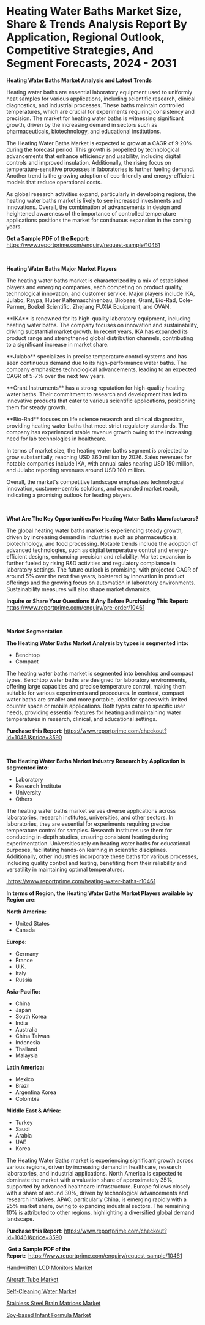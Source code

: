 <p><h1>Heating Water Baths Market Size, Share & Trends Analysis Report By Application, Regional Outlook, Competitive Strategies, And Segment Forecasts, 2024 - 2031</h1></p><p><strong>Heating Water Baths Market Analysis and Latest Trends</strong></p>
<p><p>Heating water baths are essential laboratory equipment used to uniformly heat samples for various applications, including scientific research, clinical diagnostics, and industrial processes. These baths maintain controlled temperatures, which are crucial for experiments requiring consistency and precision. The market for heating water baths is witnessing significant growth, driven by the increasing demand in sectors such as pharmaceuticals, biotechnology, and educational institutions.</p><p>The Heating Water Baths Market is expected to grow at a CAGR of 9.20% during the forecast period. This growth is propelled by technological advancements that enhance efficiency and usability, including digital controls and improved insulation. Additionally, the rising focus on temperature-sensitive processes in laboratories is further fueling demand. Another trend is the growing adoption of eco-friendly and energy-efficient models that reduce operational costs. </p><p>As global research activities expand, particularly in developing regions, the heating water baths market is likely to see increased investments and innovations. Overall, the combination of advancements in design and heightened awareness of the importance of controlled temperature applications positions the market for continuous expansion in the coming years.</p></p>
<p><strong>Get a Sample PDF of the Report:&nbsp;</strong> <a href="https://www.reportprime.com/enquiry/request-sample/10461">https://www.reportprime.com/enquiry/request-sample/10461</a></p>
<p>&nbsp;</p>
<p><strong>Heating Water Baths Major Market Players</strong></p>
<p><p>The heating water baths market is characterized by a mix of established players and emerging companies, each competing on product quality, technological innovation, and customer service. Major players include IKA, Julabo, Raypa, Huber Kaltemaschinenbau, Biobase, Grant, Bio-Rad, Cole-Parmer, Boekel Scientific, Zhejiang FUXIA Equipment, and OVAN.</p><p>**IKA** is renowned for its high-quality laboratory equipment, including heating water baths. The company focuses on innovation and sustainability, driving substantial market growth. In recent years, IKA has expanded its product range and strengthened global distribution channels, contributing to a significant increase in market share.</p><p>**Julabo** specializes in precise temperature control systems and has seen continuous demand due to its high-performance water baths. The company emphasizes technological advancements, leading to an expected CAGR of 5-7% over the next few years.</p><p>**Grant Instruments** has a strong reputation for high-quality heating water baths. Their commitment to research and development has led to innovative products that cater to various scientific applications, positioning them for steady growth.</p><p>**Bio-Rad** focuses on life science research and clinical diagnostics, providing heating water baths that meet strict regulatory standards. The company has experienced stable revenue growth owing to the increasing need for lab technologies in healthcare.</p><p>In terms of market size, the heating water baths segment is projected to grow substantially, reaching USD 360 million by 2026. Sales revenues for notable companies include IKA, with annual sales nearing USD 150 million, and Julabo reporting revenues around USD 100 million.</p><p>Overall, the market's competitive landscape emphasizes technological innovation, customer-centric solutions, and expanded market reach, indicating a promising outlook for leading players.</p></p>
<p>&nbsp;</p>
<p><strong>What Are The Key Opportunities For Heating Water Baths Manufacturers?</strong></p>
<p><p>The global heating water baths market is experiencing steady growth, driven by increasing demand in industries such as pharmaceuticals, biotechnology, and food processing. Notable trends include the adoption of advanced technologies, such as digital temperature control and energy-efficient designs, enhancing precision and reliability. Market expansion is further fueled by rising R&D activities and regulatory compliance in laboratory settings. The future outlook is promising, with projected CAGR of around 5% over the next five years, bolstered by innovation in product offerings and the growing focus on automation in laboratory environments. Sustainability measures will also shape market dynamics.</p></p>
<p><strong>Inquire or Share Your Questions If Any Before Purchasing This Report:</strong> <a href="https://www.reportprime.com/enquiry/pre-order/10461">https://www.reportprime.com/enquiry/pre-order/10461</a></p>
<p>&nbsp;</p>
<p><strong>Market Segmentation</strong></p>
<p><strong>The Heating Water Baths Market Analysis by types is segmented into:</strong></p>
<p><ul><li>Benchtop</li><li>Compact</li></ul></p>
<p><p>The heating water baths market is segmented into benchtop and compact types. Benchtop water baths are designed for laboratory environments, offering large capacities and precise temperature control, making them suitable for various experiments and procedures. In contrast, compact water baths are smaller and more portable, ideal for spaces with limited counter space or mobile applications. Both types cater to specific user needs, providing essential features for heating and maintaining water temperatures in research, clinical, and educational settings.</p></p>
<p><strong>Purchase this Report:&nbsp;</strong><a href="https://www.reportprime.com/checkout?id=10461&price=3590">https://www.reportprime.com/checkout?id=10461&price=3590</a></p>
<p>&nbsp;</p>
<p><strong>The Heating Water Baths Market Industry Research by Application is segmented into:</strong></p>
<p><ul><li>Laboratory</li><li>Research Institute</li><li>University</li><li>Others</li></ul></p>
<p><p>The heating water baths market serves diverse applications across laboratories, research institutes, universities, and other sectors. In laboratories, they are essential for experiments requiring precise temperature control for samples. Research institutes use them for conducting in-depth studies, ensuring consistent heating during experimentation. Universities rely on heating water baths for educational purposes, facilitating hands-on learning in scientific disciplines. Additionally, other industries incorporate these baths for various processes, including quality control and testing, benefiting from their reliability and versatility in maintaining optimal temperatures.</p></p>
<p><a href="https://www.reportprime.com/heating-water-baths-r10461">&nbsp;https://www.reportprime.com/heating-water-baths-r10461</a></p>
<p><strong>In terms of Region, the Heating Water Baths Market Players available by Region are:</strong></p>
<p>
    <p> <strong> North America: </strong>
        <ul>
            <li>United States</li>
            <li>Canada</li>
        </ul>
        </p> 
    <p> <strong> Europe: </strong>
        <ul>
            <li>Germany</li>
            <li>France</li>
            <li>U.K.</li>
            <li>Italy</li>
            <li>Russia</li>
        </ul>
        </p> 
    <p> <strong> Asia-Pacific: </strong>
        <ul>
            <li>China</li>
            <li>Japan</li>
            <li>South Korea</li>
            <li>India</li>
            <li>Australia</li>
            <li>China Taiwan</li>
            <li>Indonesia</li>
            <li>Thailand</li>
            <li>Malaysia</li>
        </ul>
        </p> 
    <p> <strong> Latin America: </strong>
        <ul>
            <li>Mexico</li>
            <li>Brazil</li>
            <li>Argentina Korea</li>
            <li>Colombia</li>
        </ul>
        </p> 
    <p> <strong> Middle East & Africa: </strong>
        <ul>
            <li>Turkey</li>
            <li>Saudi</li>
            <li>Arabia</li>
            <li>UAE</li>
            <li>Korea</li>
        </ul>
    </p>
    </p>
<p><p>The Heating Water Baths market is experiencing significant growth across various regions, driven by increasing demand in healthcare, research laboratories, and industrial applications. North America is expected to dominate the market with a valuation share of approximately 35%, supported by advanced healthcare infrastructure. Europe follows closely with a share of around 30%, driven by technological advancements and research initiatives. APAC, particularly China, is emerging rapidly with a 25% market share, owing to expanding industrial sectors. The remaining 10% is attributed to other regions, highlighting a diversified global demand landscape.</p></p>
<p><strong>Purchase this Report: </strong><a href="https://www.reportprime.com/checkout?id=10461&price=3590">https://www.reportprime.com/checkout?id=10461&price=3590</a></p>
<p>&nbsp;<strong>Get a Sample PDF of the Report:&nbsp;&nbsp;</strong><a href="https://www.reportprime.com/enquiry/request-sample/10461">https://www.reportprime.com/enquiry/request-sample/10461</a></p>
<p><strong></strong></p>
<p><p><a href="https://medium.com/@davena30q5hattub/the-growth-of-the-handwritten-lcd-monitors-market-has-been-significant-driven-by-various-5c4ed8011e68">Handwritten LCD Monitors Market</a></p><p><a href="https://issuu.com/reportprime-2/docs/aircraft-tube-market-size-2030.pptx_98f15bf83d06f1">Aircraft Tube Market</a></p><p><a href="https://issuu.com/reportprime-2/docs/self-cleaning-water-market-size-203_86006b6180109e">Self-Cleaning Water Market</a></p><p><a href="https://github.com/angelajermaine/Market-Research-Report-List-5/blob/main/stainless-steel-brain-matrices-market.md">Stainless Steel Brain Matrices Market</a></p><p><a href="https://medium.com/@davena30q5hattub/the-soy-based-infant-formula-market-insights-report-offers-an-in-depth-and-thorough-analysis-of-c01015ef7f4b">Soy-based Infant Formula Market</a></p></p>